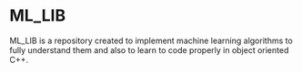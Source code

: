 # ML_LIB

ML_LIB is a repository created to implement machine learning algorithms to fully understand them and also to learn to code properly in object oriented C++.
